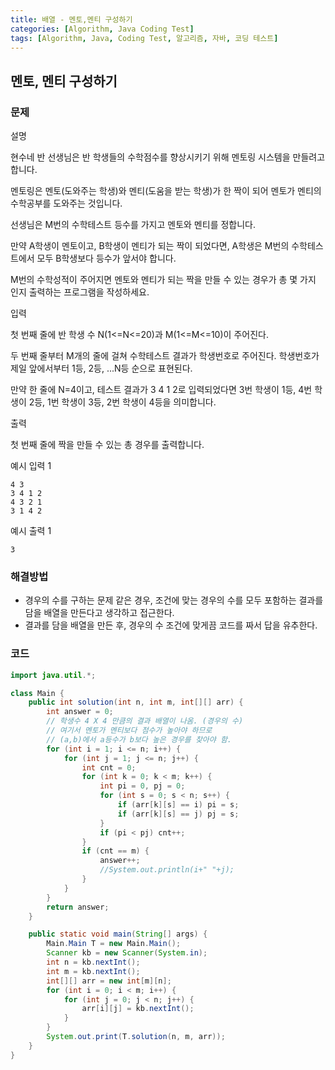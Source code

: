 ```yaml
---
title: 배열 - 멘토,멘티 구성하기
categories: [Algorithm, Java Coding Test]
tags: [Algorithm, Java, Coding Test, 알고리즘, 자바, 코딩 테스트]
---
```


## 멘토, 멘티 구성하기

### 문제
설명

현수네 반 선생님은 반 학생들의 수학점수를 향상시키기 위해 멘토링 시스템을 만들려고 합니다.

멘토링은 멘토(도와주는 학생)와 멘티(도움을 받는 학생)가 한 짝이 되어 멘토가 멘티의 수학공부를 도와주는 것입니다.

선생님은 M번의 수학테스트 등수를 가지고 멘토와 멘티를 정합니다.

만약 A학생이 멘토이고, B학생이 멘티가 되는 짝이 되었다면, A학생은 M번의 수학테스트에서 모두 B학생보다 등수가 앞서야 합니다.

M번의 수학성적이 주어지면 멘토와 멘티가 되는 짝을 만들 수 있는 경우가 총 몇 가지 인지 출력하는 프로그램을 작성하세요.

입력

첫 번째 줄에 반 학생 수 N(1<=N<=20)과 M(1<=M<=10)이 주어진다.

두 번째 줄부터 M개의 줄에 걸쳐 수학테스트 결과가 학생번호로 주어진다. 학생번호가 제일 앞에서부터 1등, 2등, ...N등 순으로 표현된다.

만약 한 줄에 N=4이고, 테스트 결과가 3 4 1 2로 입력되었다면 3번 학생이 1등, 4번 학생이 2등, 1번 학생이 3등, 2번 학생이 4등을 의미합니다.

출력

첫 번째 줄에 짝을 만들 수 있는 총 경우를 출력합니다.

예시 입력 1

```
4 3
3 4 1 2
4 3 2 1
3 1 4 2

```

예시 출력 1

```
3
```

### 해결방법
- 경우의 수를 구하는 문제 같은 경우, 조건에 맞는 경우의 수를 모두 포함하는 결과를 담을 배열을 만든다고 생각하고 접근한다.
- 결과를 담을 배열을 만든 후, 경우의 수 조건에 맞게끔 코드를 짜서 답을 유추한다.

### 코드

```java
import java.util.*;

class Main {
    public int solution(int n, int m, int[][] arr) {
        int answer = 0;
        // 학생수 4 X 4 만큼의 결과 배열이 나옴. (경우의 수)
        // 여기서 멘토가 멘티보다 점수가 높아야 하므로 
        // (a,b)에서 a등수가 b보다 높은 경우를 찾아야 함.
        for (int i = 1; i <= n; i++) {
            for (int j = 1; j <= n; j++) {
                int cnt = 0;
                for (int k = 0; k < m; k++) {
                    int pi = 0, pj = 0;
                    for (int s = 0; s < n; s++) {
                        if (arr[k][s] == i) pi = s;
                        if (arr[k][s] == j) pj = s;
                    }
                    if (pi < pj) cnt++;
                }
                if (cnt == m) {
                    answer++;
                    //System.out.println(i+" "+j);
                }
            }
        }
        return answer;
    }

    public static void main(String[] args) {
        Main.Main T = new Main.Main();
        Scanner kb = new Scanner(System.in);
        int n = kb.nextInt();
        int m = kb.nextInt();
        int[][] arr = new int[m][n];
        for (int i = 0; i < m; i++) {
            for (int j = 0; j < n; j++) {
                arr[i][j] = kb.nextInt();
            }
        }
        System.out.print(T.solution(n, m, arr));
    }
}

```
